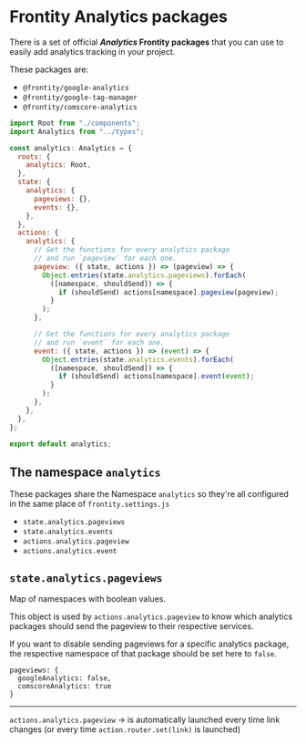 # Frontity Analytics packages

There is a set of official **_Analytics_ Frontity packages** that you can use to easily add analytics tracking in your project.

These packages are:
- `@frontity/google-analytics`
- `@frontity/google-tag-manager`
- `@frontity/comscore-analytics`

```js
import Root from "./components";
import Analytics from "../types";

const analytics: Analytics = {
  roots: {
    analytics: Root,
  },
  state: {
    analytics: {
      pageviews: {},
      events: {},
    },
  },
  actions: {
    analytics: {
      // Get the functions for every analytics package
      // and run `pageview` for each one.
      pageview: ({ state, actions }) => (pageview) => {
        Object.entries(state.analytics.pageviews).forEach(
          ([namespace, shouldSend]) => {
            if (shouldSend) actions[namespace].pageview(pageview);
          }
        );
      },

      // Get the functions for every analytics package
      // and run `event` for each one.
      event: ({ state, actions }) => (event) => {
        Object.entries(state.analytics.events).forEach(
          ([namespace, shouldSend]) => {
            if (shouldSend) actions[namespace].event(event);
          }
        );
      },
    },
  },
};

export default analytics;
```
## The namespace `analytics`

These packages share the Namespace `analytics` so they're all configured in the same place of `frontity.settings.js`

- `state.analytics.pageviews`
- `state.analytics.events`
- `actions.analytics.pageview`
- `actions.analytics.event`

## `state.analytics.pageviews`

Map of namespaces with boolean values.

This object is used by `actions.analytics.pageview` to know which
analytics packages should send the pageview to their respective
services.

If you want to disable sending pageviews for a specific analytics
package, the respective namespace of that package should be set here to
`false`.

```
pageviews: {
  googleAnalytics: false,
  comscoreAnalytics: true
}
```

---

`actions.analytics.pageview` → is automatically launched every time link changes (or every time `action.router.set(link)` is launched)